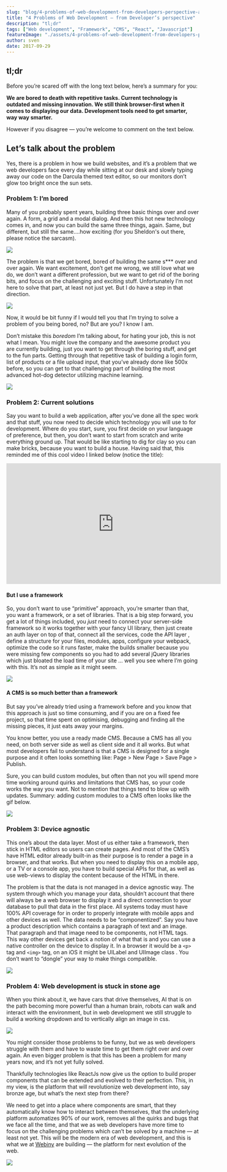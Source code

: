 ```yaml
---
slug: "blog/4-problems-of-web-development-from-developers-perspective-af7df512b32e"
title: "4 Problems of Web Development — from Developer’s perspective"
description: "tl;dr"
tags: ["Web development", "Framework", "CMS", "React", "Javascript"]
featureImage: "./assets/4-problems-of-web-development-from-developers-perspective-af7df512b32e/max-2048-17g2IovkDmP05jCinPLVJlw.jpeg"
author: sven
date: 2017-09-29
---
```



## tl;dr

Before you’re scared off with the long text below, here’s a summary for you:

**We are bored to death with repetitive tasks. Current technology is outdated and missing innovation. We still think browser-first when it comes to displaying our data. Development tools need to get smarter, way way smarter.**

However if you disagree — you’re welcome to comment on the text below.

## Let’s talk about the problem

Yes, there is a problem in how we build websites, and it’s a problem that we web developers face every day while sitting at our desk and slowly typing away our code on the Darcula themed text editor, so our monitors don’t glow too bright once the sun sets.

### Problem 1: I’m bored

Many of you probably spent years, building three basic things over and over again. A form, a grid and a modal dialog. And then this hot new technology comes in, and now you can build the same three things, again. Same, but different, but still the same….how exciting (for you Sheldon's out there, please notice the sarcasm).

![](./assets/4-problems-of-web-development-from-developers-perspective-af7df512b32e/max-3124-14luOcmV31e68HSGkxoXdMw.png)

The problem is that we get bored, bored of building the same s*** over and over again. We want excitement, don’t get me wrong, we still love what we do, we don’t want a different profession, but we want to get rid of the boring bits, and focus on the challenging and exciting stuff. Unfortunately I’m not here to solve that part, at least not just yet. But I do have a step in that direction.

![](./assets/4-problems-of-web-development-from-developers-perspective-af7df512b32e/max-1000-1D5erLRvA-QM4b41aWD7oAg.gif)

Now, it would be bit funny if I would tell you that I’m trying to solve a problem of you being bored, no? But are you? I know I am.

Don’t mistake this *boredom* I’m talking about, for hating your job, this is not what I mean. You might love the company and the awesome product you are currently building, just you want to get through the boring stuff, and get to the fun parts. Getting through that repetitive task of building a login form, list of products or a file upload input, that you’ve already done like 500x before, so you can get to that challenging part of building the most advanced hot-dog detector utilizing machine learning.

![](./assets/4-problems-of-web-development-from-developers-perspective-af7df512b32e/max-1900-1_SNYCJqp0vxYC6tDlanb5Q.png)

### Problem 2: Current solutions

Say you want to build a web application, after you’ve done all the spec work and that stuff, you now need to decide which technology you will use to for development. Where do you start, sure, you first decide on your language of preference, but then, you don’t want to start from scratch and write everything ground up. That would be like starting to dig for clay so you can make bricks, because you want to build a house. Having said that, this reminded me of this cool video I linked below (notice the title):

<iframe width="560" height="315" src="https://www.youtube.com/embed/P73REgj-3UE" frameborder="0" allow="accelerometer; autoplay; clipboard-write; encrypted-media; gyroscope; picture-in-picture" allowfullscreen></iframe>

#### But I use a framework

So, you don’t want to use “primitive” approach, you’re smarter than that, you want a framework, or a set of libraries. That is a big step forward, you get a lot of things included, you *just* need to connect your server-side framework so it works together with your fancy UI library, then just create an auth layer on top of that, connect all the services, code the API layer , define a structure for your files, modules, apps, configure your webpack, optimize the code so it runs faster, make the builds smaller because you were missing few components so you had to add several jQuery libraries which just bloated the load time of your site … well you see where I’m going with this. It’s not as simple as it might seem.

![](./assets/4-problems-of-web-development-from-developers-perspective-af7df512b32e/max-1200-1wY8Q6NEMmkQc0htXz3PEUA.gif)

#### A CMS is so much better than a framework

But say you’ve already tried using a framework before and you know that this approach is just so time consuming, and if you are on a fixed fee project, so that time spent on optimising, debugging and finding all the missing pieces, it just eats away your margins.

You know better, you use a ready made CMS. Because a CMS has all you need, on both server side as well as client side and it all works. But what most developers fail to understand is that a CMS is designed for a single purpose and it often looks something like: Page > New Page > Save Page > Publish.

Sure, you can build custom modules, but often than not you will spend more time working around quirks and limitations that CMS has, so your code works the way you want. Not to mention that things tend to blow up with updates. Summary: adding custom modules to a CMS often looks like the gif below.

![](./assets/4-problems-of-web-development-from-developers-perspective-af7df512b32e/max-726-1kgT8ageSnHbPhfBlqTSfEg.gif)

### Problem 3: Device agnostic

This one’s about the data layer. Most of us either take a framework, then stick in HTML editors so users can create pages. And most of the CMS’s have HTML editor already built-in as their purpose is to render a page in a browser, and that works. But when you need to display this on a mobile app, or a TV or a console app, you have to build special APIs for that, as well as use web-views to display the content because of the HTML in there.

The problem is that the data is not managed in a device agnostic way. The system through which you manage your data, shouldn’t account that there will always be a web browser to display it and a direct connection to your database to pull that data in the first place. All systems today must have 100% API coverage for in order to properly integrate with mobile apps and other devices as well. The data needs to be “componentized”. Say you have a product description which contains a paragraph of text and an image. That paragraph and that image need to be components, not HTML tags. This way other devices get back a notion of what that is and you can use a native controller on the device to display it. In a browser it would be a `<p>` tag and `<img>` tag, on an iOS it might be UILabel and UIImage class . You don’t want to “dongle” your way to make things compatible.

![](./assets/4-problems-of-web-development-from-developers-perspective-af7df512b32e/max-1200-1rWK2YoedB8SO2QITR2z_uw.png)

### Problem 4: Web development is stuck in stone age

When you think about it, we have cars that drive themselves, AI that is on the path becoming more powerful than a human brain, robots can walk and interact with the environment, but in web development we still struggle to build a working dropdown and to vertically align an image in css.

![](./assets/4-problems-of-web-development-from-developers-perspective-af7df512b32e/max-2560-1lsgPEfmwj2wkn3y73cYtpQ.jpeg)

You might consider those problems to be funny, but we as web developers struggle with them and have to waste time to get them right over and over again. An even bigger problem is that this has been a problem for many years now, and it’s not yet fully solved.

Thankfully technologies like ReactJs now give us the option to build proper components that can be extended and evolved to their perfection. This, in my view, is the platform that will revolutionize web development into, say bronze age, but what’s the next step from there?

We need to get into a place where components are smart, that they automatically know how to interact between themselves, that the underlying platform automatizes 90% of our work, removes all the quirks and bugs that we face all the time, and that we as web developers have more time to focus on the challenging problems which can’t be solved by a machine — at least not yet. This will be the modern era of web development, and this is what we at [Webiny](https://www.webiny.com/) are building — the platform for next evolution of the web.

![](./assets/4-problems-of-web-development-from-developers-perspective-af7df512b32e/max-1000-1UiTdvOEuheCps2_ACFcHtg.gif)